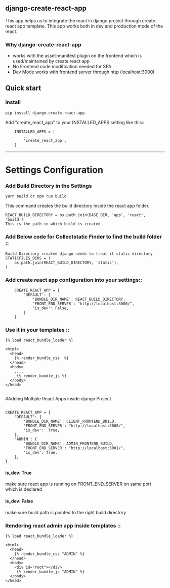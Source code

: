 django-create-react-app
----------------------
This app helps us to integrate the react in django project through create react app template. This app works both in dev and production mode of the react. 


### Why django-create-react-app 
* works with the asset-manifest plugin on the frontend which is used/maintained by create react app 
* No Frontend code modification needed for SPA 
* Dev Mode works with frontend server through http (localhost:3000) 


Quick start
-----------

### Install 

```
pip install django-create-react-app

```



Add "create_react_app" to your INSTALLED_APPS setting like this::

```
    INSTALLED_APPS = [
        ...
        'create_react_app',
    ]

```

---

# Settings Configuration

### Add Build Directory in the Settings

```
yarn build or npm run build

```
This command creates the build directory inside the react app folder.

```
REACT_BUILD_DIRECTORY = os.path.join(BASE_DIR, 'app', 'react', 'build')
This is the path in which build is created

```

### Add Below code for Collectstatic Finder to find the build folder ::
```
Build Directory created django needs to treat it static directory
STATICFILES_DIRS = (
    os.path.join(REACT_BUILD_DIRECTORY, 'static'),
)
```



### Add create react app configuration into your settings::


```
    CREATE_REACT_APP = {
        'DEFAULT': {
            'BUNDLE_DIR_NAME': REACT_BUILD_DIRECTORY,  
            'FRONT_END_SERVER': "http://localhost:3000/",
            'is_dev': False,
        }
    }
```


### Use it in your templates ::
```
{% load react_bundle_loader %}

<html>
  <head>
    {% render_bundle_css  %}
  </head>
  <body>
    ....
     {% render_bundle_js %}
  </body>
</head>
    
```


#Adding Multiple React Apps inside django Project

```

CREATE_REACT_APP = {
    'DEFAULT': {
        'BUNDLE_DIR_NAME': CLIENT_FRONTEND_BUILD,
        'FRONT_END_SERVER': "http://localhost:3000/",
        'is_dev':  True,
    },
    'ADMIN': {
        'BUNDLE_DIR_NAME': ADMIN_FRONTEND_BUILD,
        'FRONT_END_SERVER': "http://localhost:3001/",
        'is_dev': True,
    },
}

```
#### is_dev: True 
make sure react app is running on FRONT_END_SERVER on same port which is declared 
#### is_dev: False
make sure build path is pointed to the right build directory 

### Rendering react admin app inside templates :: 
```
{% load react_bundle_loader %}

<html>
  <head>
    {% render_bundle_css "ADMIN" %}
  </head>
  <body>
    <div id="root"></div>
     {% render_bundle_js "ADMIN" %}
  </body>
</head>
    
```
